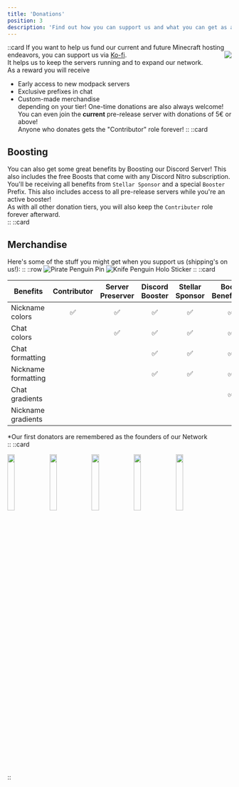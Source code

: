 ```yaml
---
title: 'Donations'
position: 3
description: 'Find out how you can support us and what you can get as a thank you from us'
---
```

::card
If you want to help us fund our current and future Minecraft hosting endeavors, you can support us via <a href='https://ko-fi.com/penguinnetwork'  target="_blank">Ko-fi</a>.
<img style="float: right;" src="/img/docs/prefixes.png">  
It helps us to keep the servers running and to expand our network.  
As a reward you will receive
- Early access to new modpack servers
- Exclusive prefixes in chat 
- Custom-made merchandise  
depending on your tier!
One-time donations are also always welcome! You can even join the **current** pre-release server with donations of 5€ or above!  
Anyone who donates gets the "Contributor" role forever!
::
::card
## Boosting
You can also get some great benefits by Boosting our Discord Server! This also includes the free Boosts that come with any Discord Nitro subscription.  
You'll be receiving all benefits from `Stellar Sponsor` and a special `Booster` Prefix. This also includes access to all pre-release servers while you're an active booster!  
As with all other donation tiers, you will also keep the `Contributer` role forever afterward.  
::
::card
## Merchandise
Here's some of the stuff you might get when you support us (shipping's on us!):
:: 
::row
![Pirate Penguin Pin](/img/docs/pirate-pin.jpg "This little fella is coming for your booty")
![Knife Penguin Holo Sticker](/img/docs/knife-holo-sticker.jpg "Ooooooo shiny!")
::
::card

| Benefits            | Contributor | Server Preserver | Discord Booster | Stellar Sponsor | Booty Benefactor | Server Sorcerer | Angel Investor | <span class="cursor-pointer" title="Our first donators will be remembered as the Founders of our Network">Founder*</span> |
|---------------------|:-----------:|:----------------:|:---------------:|:---------------:|:----------------:|:---------------:|:--------------:|:-------------------------------------------------------------------------------------------------------------------------:|
| Nickname colors     |      ✅      |        ✅         |        ✅        |        ✅        |        ✅         |        ✅        |       ✅        |                                                             ✅                                                             |
| Chat colors         |             |        ✅         |        ✅        |        ✅        |        ✅         |        ✅        |       ✅        |                                                             ✅                                                             |
| Chat formatting     |             |                  |        ✅        |        ✅        |        ✅         |        ✅        |       ✅        |                                                             ✅                                                             |
| Nickname formatting |             |                  |        ✅        |        ✅        |        ✅         |        ✅        |       ✅        |                                                             ✅                                                             |
| Chat gradients      |             |                  |                 |                 |        ✅         |        ✅        |       ✅        |                                                             ✅                                                             |
| Nickname gradients  |             |                  |                 |                 |                  |        ✅        |       ✅        |                                                             ✅                                                             |

<div class="md:hidden">*Our first donators are remembered as the founders of our Network</div>
::
::card
<p class="flex flex-wrap justify-center justify-between gap-4 overflow-x-auto">
<img style="width: 18%;" src="/img/docs/tiers/preserver.png">  
<img style="width: 18%;" src="/img/docs/tiers/sponsor.png">  
<img style="width: 18%;" src="/img/docs/tiers/booty.png">  
<img style="width: 18%;" src="/img/docs/tiers/sorcerer.png">  
<img style="width: 18%;" src="/img/docs/tiers/angel.png">  
</p>
::